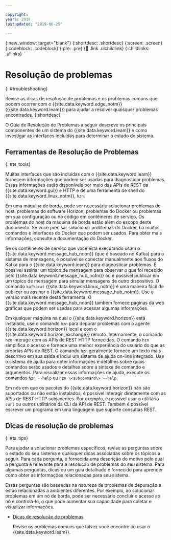 ```yaml
---

copyright:
years: 2019
lastupdated: "2019-06-25"

---
```


{:new_window: target="blank"}
{:shortdesc: .shortdesc}
{:screen: .screen}
{:codeblock: .codeblock}
{:pre: .pre}
{:child: .link .ulchildlink}
{:childlinks: .ullinks}

# Resolução de problemas
{: #troubleshooting}

Revise as dicas de resolução de problemas e os problemas comuns que podem ocorrer com o {{site.data.keyword.edge_notm}} ({{site.data.keyword.ieam}}) para ajudar a resolver quaisquer problemas encontrados.
{:shortdesc}

O Guia de Resolução de Problemas a seguir descreve os principais componentes de um sistema do {{site.data.keyword.ieam}} e como investigar as interfaces incluídas para determinar o estado do sistema.

## Ferramentas de Resolução de Problemas
{: #ts_tools}

Muitas interfaces que são incluídas com o {{site.data.keyword.ieam}} fornecem informações que podem ser usadas para diagnosticar problemas. Essas informações estão disponíveis por meio das APIs de REST da {{site.data.keyword.gui}} e HTTP e de uma ferramenta de shell do {{site.data.keyword.linux_notm}}, `hzn`.

Em uma máquina de borda, pode ser necessário solucionar problemas do host, problemas do software Horizon, problemas do Docker ou problemas em sua configuração ou no código em contêineres de serviço. Os problemas do host da máquina de borda estão além do escopo deste documento. Se você precisar solucionar problemas do Docker, há muitos comandos e interfaces do Docker que podem ser usados. Para obter mais informações, consulte a documentação do Docker.

Se os contêineres de serviço que você está executando usam o {{site.data.keyword.message_hub_notm}} (que é baseado no Kafka) para o sistema de mensagens, é possível se conectar manualmente aos fluxos do Kafka para o {{site.data.keyword.ieam}} para diagnosticar problemas. É possível assinar um tópico de mensagem para observar o que foi recebido pelo {{site.data.keyword.message_hub_notm}} ou é possível publicar em um tópico de mensagem para simular mensagens de outro dispositivo. O comando `kafkacat` {{site.data.keyword.linux_notm}} é uma maneira fácil de publicar ou assinar o {{site.data.keyword.message_hub_notm}}. Use a versão mais recente desta ferramenta. O {{site.data.keyword.message_hub_notm}} também fornece páginas da web gráficas que podem ser usadas para acessar algumas informações.

Em qualquer máquina na qual o {{site.data.keyword.horizon}} está instalado, use o comando `hzn` para depurar problemas com o agente {{site.data.keyword.horizon}} local e com o {{site.data.keyword.horizon_exchange}} remoto. Internamente, o comando `hzn` interage com as APIs de REST HTTP fornecidas. O comando `hzn` simplifica o acesso e fornece uma melhor experiência do usuário do que as próprias APIs de REST. O comando `hzn` geralmente fornece um texto mais descritivo em sua saída e inclui um sistema de ajuda on-line integrado. Use o sistema de ajuda para obter informações e detalhes sobre quais comandos serão usados e detalhes sobre a sintaxe de comando e argumentos. Para visualizar essas informações de ajuda, execute os comandos `hzn --help` ou `hzn \<subcommand\> --help`.

Em nós em que os pacotes do {{site.data.keyword.horizon}} não são suportados ou não estão instalados, é possível interagir diretamente com as APIs de REST HTTP subjacentes. Por exemplo, é possível usar o utilitário `curl` ou outros utilitários da CLI da API de REST. Também é possível escrever um programa em uma linguagem que suporte consultas REST. 

## Dicas de resolução de problemas
{: #ts_tips}

Para ajudar a solucionar problemas específicos, revise as perguntas sobre o estado do seu sistema e quaisquer dicas associadas sobre os tópicos a seguir. Para cada pergunta, é fornecida uma descrição do motivo pelo qual a pergunta é relevante para a resolução de problemas do seu sistema. Para algumas perguntas, dicas ou um guia detalhado é fornecido para aprender como obter as informações relacionadas para seu sistema.

Essas perguntas são baseadas na natureza de problemas de depuração e estão relacionadas a ambientes diferentes. Por exemplo, ao solucionar problemas em um nó de borda, pode ser necessário concluir o acesso ao nó e controlá-lo, o que pode aumentar sua capacidade para coletar e visualizar informações.

* [Dicas de resolução de problemas](troubleshooting_devices.md)

  Revise os problemas comuns que talvez você encontre ao usar o {{site.data.keyword.ieam}}.
